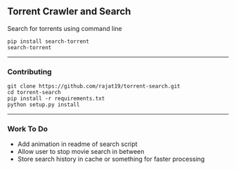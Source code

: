 ## Torrent Crawler and Search
Search for torrents using command line

```python3
pip install search-torrent
search-torrent
```

---
### Contributing
```python3
git clone https://github.com/rajat19/torrent-search.git
cd torrent-search
pip install -r requirements.txt
python setup.py install
```

---
### Work To Do
- Add animation in readme of search script
- Allow user to stop movie search in between
- Store search history in cache or something for faster processing
